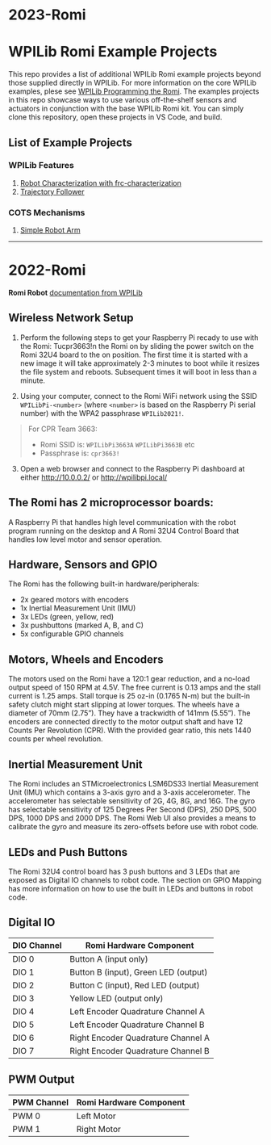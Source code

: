 # 2023-Romi
# WPILib Romi Example Projects
This repo provides a list of additional WPILib Romi example projects beyond those supplied directly in WPILib. For more information on the core WPILib examples, plese see [WPILib Programming the Romi](https://docs.wpilib.org/en/latest/docs/romi-robot/programming-romi.html). The examples projects in this repo showcase ways to use various off-the-shelf sensors and actuators in conjunction with the base WPILib Romi kit. You can simply clone this repository, open these projects in VS Code, and build.

## List of Example Projects

### WPILib Features
1. [Robot Characterization with frc-characterization](romi-characterization/)
2. [Trajectory Follower](romi-trajectory-ramsete/)

### COTS Mechanisms
1. [Simple Robot Arm](simpleArm/)

<hr>

# 2022-Romi
**Romi Robot** [documentation from WPILib](https://docs.wpilib.org/en/stable/docs/romi-robot/index.html)

## Wireless Network Setup
1. Perform the following steps to get your Raspberry Pi recady to use with the Romi:
Tucpr3663!n the Romi on by sliding the power switch on the Romi 32U4 board to the on position. The first time it is started with a new image it will take approximately 2-3 minutes to boot while it resizes the file system and reboots. Subsequent times it will boot in less than a minute.

2. Using your computer, connect to the Romi WiFi network using the SSID `WPILibPi-<number>` (where `<number>` is based on the Raspberry Pi serial number) with the WPA2 passphrase `WPILib2021!`. 
> For CPR Team 3663: 
> * Romi SSID is: `WPILibPi3663A` `WPILibPi3663B` etc
> * Passphrase is: `cpr3663!`

3. Open a web browser and connect to the Raspberry Pi dashboard at either http://10.0.0.2/ or http://wpilibpi.local/

## The Romi has 2 microprocessor boards:
A Raspberry Pi that handles high level communication with the robot program running on the desktop and
A Romi 32U4 Control Board that handles low level motor and sensor operation.

## Hardware, Sensors and GPIO
The Romi has the following built-in hardware/peripherals:
- 2x geared motors with encoders
- 1x Inertial Measurement Unit (IMU)
- 3x LEDs (green, yellow, red)
- 3x pushbuttons (marked A, B, and C)
- 5x configurable GPIO channels

## Motors, Wheels and Encoders
The motors used on the Romi have a 120:1 gear reduction, and a no-load output speed of 150 RPM at 4.5V. The free current is 0.13 amps and the stall current is 1.25 amps. Stall torque is 25 oz-in (0.1765 N-m) but the built-in safety clutch might start slipping at lower torques.
The wheels have a diameter of 70mm (2.75”). They have a trackwidth of 141mm (5.55”).
The encoders are connected directly to the motor output shaft and have 12 Counts Per Revolution (CPR). With the provided gear ratio, this nets 1440 counts per wheel revolution.

## Inertial Measurement Unit
The Romi includes an STMicroelectronics LSM6DS33 Inertial Measurement Unit (IMU) which contains a 3-axis gyro and a 3-axis accelerometer.
The accelerometer has selectable sensitivity of 2G, 4G, 8G, and 16G. The gyro has selectable sensitivity of 125 Degrees Per Second (DPS), 250 DPS, 500 DPS, 1000 DPS and 2000 DPS.
The Romi Web UI also provides a means to calibrate the gyro and measure its zero-offsets before use with robot code.

## LEDs and Push Buttons
The Romi 32U4 control board has 3 push buttons and 3 LEDs that are exposed as Digital IO channels to robot code. The section on GPIO Mapping has more information on how to use the built in LEDs and buttons in robot code.

## Digital IO
| DIO Channel | Romi Hardware Component |
|-------------|-------------------------|
DIO 0         | Button A (input only)
DIO 1         | Button B (input), Green LED (output)
DIO 2         | Button C (input), Red LED (output)
DIO 3         | Yellow LED (output only)
DIO 4         | Left Encoder Quadrature Channel A
DIO 5         | Left Encoder Quadrature Channel B
DIO 6         | Right Encoder Quadrature Channel A
DIO 7         | Right Encoder Quadrature Channel B

## PWM Output
| PWM Channel | Romi Hardware Component |
|-------------|-------------------------|
PWM 0         | Left Motor
PWM 1         | Right Motor
